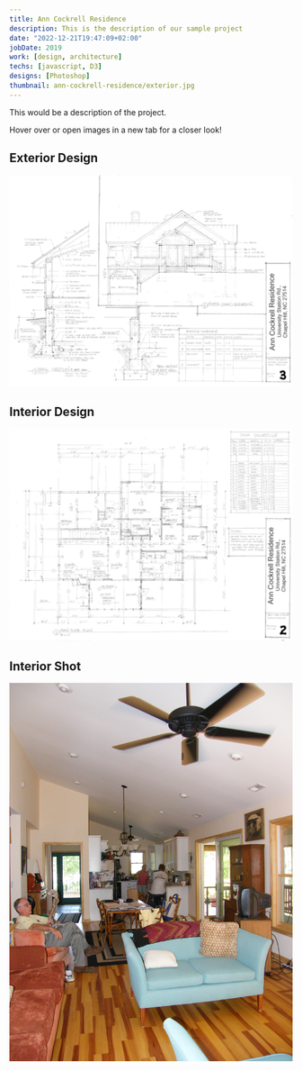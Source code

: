 ```yaml
---
title: Ann Cockrell Residence
description: This is the description of our sample project
date: "2022-12-21T19:47:09+02:00"
jobDate: 2019
work: [design, architecture]
techs: [javascript, D3]
designs: [Photoshop]
thumbnail: ann-cockrell-residence/exterior.jpg
---
```


This would be a description of the project.

Hover over or open images in a new tab for a closer look!

## Exterior Design

<div class="zoom">

![exterior design](exterior-design.jpg)

</div>

## Interior Design

<div class="zoom">

![interior design](interior-design.jpg)

</div>

## Interior Shot

![interior shot](interior.jpg)
